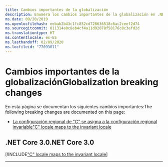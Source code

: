 ```yaml
---
title: Cambios importantes de la globalización
description: Enumera los cambios importantes de la globalización en .NET Core.
ms.date: 09/20/2019
ms.openlocfilehash: eebab2b43c1fc852cd728636518c6ac2ceef2d74
ms.sourcegitcommit: 011314e0c8eb4cf4a11d92078f58176c8c3efd2d
ms.translationtype: HT
ms.contentlocale: es-ES
ms.lasthandoff: 02/09/2020
ms.locfileid: "77093011"
---
```

# <a name="globalization-breaking-changes"></a><span data-ttu-id="58555-103">Cambios importantes de la globalización</span><span class="sxs-lookup"><span data-stu-id="58555-103">Globalization breaking changes</span></span>

<span data-ttu-id="58555-104">En esta página se documentan los siguientes cambios importantes:</span><span class="sxs-lookup"><span data-stu-id="58555-104">The following breaking changes are documented on this page:</span></span>

- [<span data-ttu-id="58555-105">La configuración regional de "C" se asigna a la configuración regional invariable</span><span class="sxs-lookup"><span data-stu-id="58555-105">"C" locale maps to the invariant locale</span></span>](#c-locale-maps-to-the-invariant-locale)

## <a name="net-core-30"></a><span data-ttu-id="58555-106">.NET Core 3.0</span><span class="sxs-lookup"><span data-stu-id="58555-106">.NET Core 3.0</span></span>

[!INCLUDE["C" locale maps to the invariant locale](~/includes/core-changes/globalization/3.0/c-locale-maps-to-invariant-locale.md)]

***
